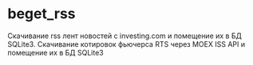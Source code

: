 # beget_rss
Скачивание rss лент новостей с investing.com и помещение их в БД SQLite3.
Скачивание котировок фьючерса RTS через MOEX ISS API и помещение их в БД SQLite3
